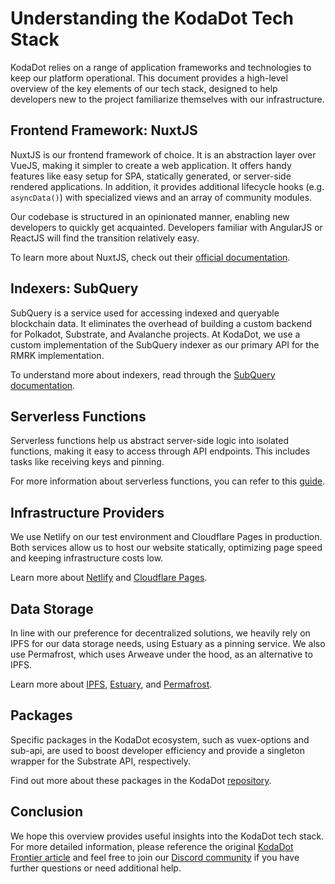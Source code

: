 # Understanding the KodaDot Tech Stack

KodaDot relies on a range of application frameworks and technologies to keep our platform operational. This document provides a high-level overview of the key elements of our tech stack, designed to help developers new to the project familiarize themselves with our infrastructure.

## Frontend Framework: NuxtJS
NuxtJS is our frontend framework of choice. It is an abstraction layer over VueJS, making it simpler to create a web application. It offers handy features like easy setup for SPA, statically generated, or server-side rendered applications. In addition, it provides additional lifecycle hooks (e.g. `asyncData()`) with specialized views and an array of community modules.

Our codebase is structured in an opinionated manner, enabling new developers to quickly get acquainted. Developers familiar with AngularJS or ReactJS will find the transition relatively easy.

To learn more about NuxtJS, check out their [official documentation](https://nuxtjs.org/docs).

## Indexers: SubQuery
SubQuery is a service used for accessing indexed and queryable blockchain data. It eliminates the overhead of building a custom backend for Polkadot, Substrate, and Avalanche projects. At KodaDot, we use a custom implementation of the SubQuery indexer as our primary API for the RMRK implementation.

To understand more about indexers, read through the [SubQuery documentation](https://docs.subquery.network/).

## Serverless Functions
Serverless functions help us abstract server-side logic into isolated functions, making it easy to access through API endpoints. This includes tasks like receiving keys and pinning.

For more information about serverless functions, you can refer to this [guide](https://www.cloudflare.com/learning/serverless/what-is-serverless/).

## Infrastructure Providers
We use Netlify on our test environment and Cloudflare Pages in production. Both services allow us to host our website statically, optimizing page speed and keeping infrastructure costs low.

Learn more about [Netlify](https://www.netlify.com/docs/) and [Cloudflare Pages](https://developers.cloudflare.com/pages/).

## Data Storage
In line with our preference for decentralized solutions, we heavily rely on IPFS for our data storage needs, using Estuary as a pinning service. We also use Permafrost, which uses Arweave under the hood, as an alternative to IPFS.

Learn more about [IPFS](https://docs.ipfs.io/), [Estuary](https://docs.estuary.tech/), and [Permafrost](https://permafrost.xyz/docs).

## Packages
Specific packages in the KodaDot ecosystem, such as vuex-options and sub-api, are used to boost developer efficiency and provide a singleton wrapper for the Substrate API, respectively.

Find out more about these packages in the KodaDot [repository](https://github.com/kodadot).

## Conclusion
We hope this overview provides useful insights into the KodaDot tech stack. For more detailed information, please reference the original [KodaDot Frontier article](https://kodadot-frontier.medium.com/the-tech-stack-at-kodadot-1211121) and feel free to join our [Discord community](https://discord.com/invite/kodadot) if you have further questions or need additional help.
